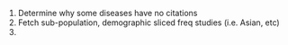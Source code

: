 1. Determine why some diseases have no citations
2. Fetch sub-population, demographic sliced freq studies (i.e. Asian, etc)
3. 
